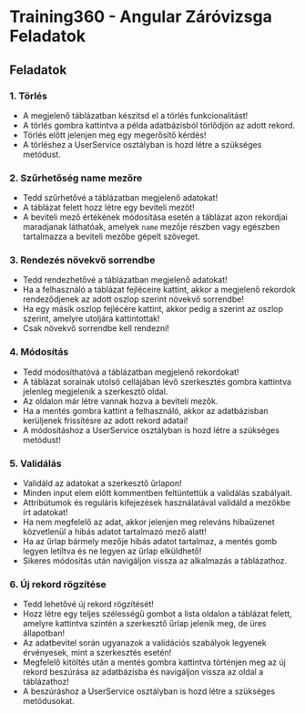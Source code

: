 # Training360 - Angular Záróvizsga Feladatok

## Feladatok

### 1. Törlés
- A megjelenő táblázatban készítsd el a törlés funkcionalitást!
- A törlés gombra kattintva a példa adatbázisból törlődjön az adott rekord.
- Törlés előtt jelenjen meg egy megerősítő kérdés!
- A törléshez a UserService osztályban is hozd létre a szükséges metódust.

### 2. Szűrhetőség name mezőre
- Tedd szűrhetővé a táblázatban megjelenő adatokat!
- A táblázat felett hozz létre egy beviteli mezőt!
- A beviteli mező értékének módosítása esetén a táblázat azon rekordjai maradjanak láthatóak, amelyek `name` mezője részben vagy egészben tartalmazza a beviteli mezőbe gépelt szöveget.

### 3. Rendezés növekvő sorrendbe
- Tedd rendezhetővé a táblázatban megjelenő adatokat!
- Ha a felhasználó a táblázat fejléceire kattint, akkor a megjelenő rekordok rendeződjenek az adott oszlop szerint növekvő sorrendbe!
- Ha egy másik oszlop fejlécére kattint, akkor pedig a szerint az oszlop szerint, amelyre utoljára kattintottak!
- Csak növekvő sorrendbe kell rendezni!

### 4. Módosítás
- Tedd módosíthatóvá a táblázatban megjelenő rekordokat!
- A táblázat sorainak utolsó cellájában lévő szerkesztés gombra kattintva jelenleg megjelenik a szerkesztő oldal.
- Az oldalon már létre vannak hozva a beviteli mezők.
- Ha a mentés gombra kattint a felhasználó, akkor az adatbázisban kerüljenek frissítésre az adott rekord adatai!
- A módosításhoz a UserService osztályban is hozd létre a szükséges metódust!

### 5. Validálás
- Validáld az adatokat a szerkesztő űrlapon!
- Minden input elem előtt kommentben feltüntettük a validálás szabályait.
- Attribútumok és reguláris kifejezések használatával validáld a mezőkbe írt adatokat!
- Ha nem megfelelő az adat, akkor jelenjen meg releváns hibaüzenet közvetlenül a hibás adatot tartalmazó mező alatt!
- Ha az űrlap bármely mezője hibás adatot tartalmaz, a mentés gomb legyen letiltva és ne legyen az űrlap elküldhető!
- Sikeres módosítás után navigáljon vissza az alkalmazás a táblázathoz.

### 6. Új rekord rögzítése
- Tedd lehetővé új rekord rögzítését!
- Hozz létre egy teljes szélességű gombot a lista oldalon a táblázat felett, amelyre kattintva szintén a szerkesztő űrlap jelenik meg, de üres állapotban!
- Az adatbevitel során ugyanazok a validációs szabályok legyenek érvényesek, mint a szerkesztés esetén!
- Megfelelő kitöltés után a mentés gombra kattintva történjen meg az új rekord beszúrása az adatbázisba és navigáljon vissza az oldal a táblázathoz!
- A beszúráshoz a UserService osztályban is hozd létre a szükséges metódusokat. 